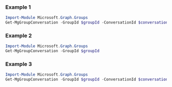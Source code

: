 ### Example 1
```powershell
Import-Module Microsoft.Graph.Groups
Get-MgGroupConversation -GroupId $groupId -ConversationId $conversationId
```
### Example 2
```powershell
Import-Module Microsoft.Graph.Groups
Get-MgGroupConversation -GroupId $groupId
```
### Example 3
```powershell
Import-Module Microsoft.Graph.Groups
Get-MgGroupConversation -GroupId $groupId -ConversationId $conversationId
```
